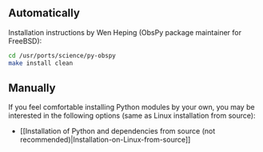 ## Automatically

Installation instructions by Wen Heping (ObsPy package maintainer for FreeBSD):

```bash
cd /usr/ports/science/py-obspy
make install clean
```

## Manually

If you feel comfortable installing Python modules by your own, you may be interested in the following options (same as Linux installation from source):

  * [[Installation of Python and dependencies from source (not recommended)|Installation-on-Linux-from-source]]